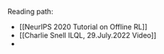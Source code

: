 Reading path:
* [[NeurIPS 2020 Tutorial on Offline RL]]
* [[Charlie Snell ILQL, 29.July.2022 Video]]
* 